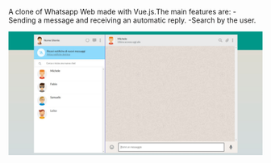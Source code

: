 
A clone of Whatsapp Web made with Vue.js.The main features are:
-Sending a message and receiving an automatic reply.
-Search by the user.

![](screen-1.jpg)